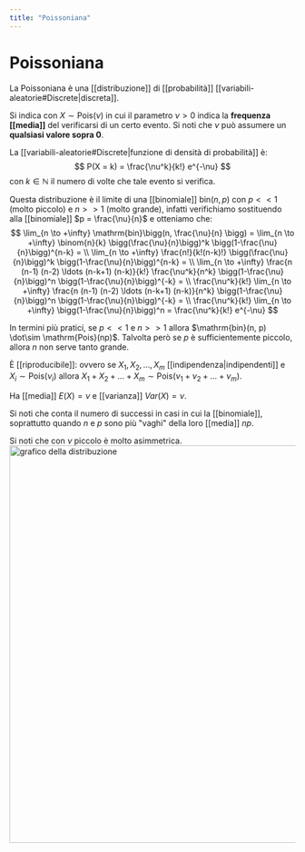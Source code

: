 ```yaml
---
title: "Poissoniana"
---
```

# Poissoniana
La Poissoniana è una [[distribuzione]] di [[probabilità]] [[variabili-aleatorie#Discrete|discreta]].

Si indica con $X \sim \mathrm{Pois}(\nu)$ in cui il parametro $\nu > 0$ indica la **frequenza [[media]]** del verificarsi di un certo evento. Si noti che $\nu$ può assumere un **qualsiasi valore sopra $0$**.

La [[variabili-aleatorie#Discrete|funzione di densità di probabilità]] è:
$$
P(X = k) = \frac{\nu^k}{k!} e^{-\nu}
$$
con $k \in \mathbb{N}$ il numero di volte che tale evento si verifica.

Questa distribuzione è il limite di una [[binomiale]] $\mathrm{bin}(n, p)$ con $p << 1$ (molto piccolo) e $n >> 1$ (molto grande), infatti verifichiamo sostituendo alla [[binomiale]] $p = \frac{\nu}{n}$ e otteniamo che:
$$
\lim_{n \to +\infty} \mathrm{bin}\bigg(n, \frac{\nu}{n} \bigg) =
\lim_{n \to +\infty} \binom{n}{k} \bigg(\frac{\nu}{n}\bigg)^k \bigg(1-\frac{\nu}{n}\bigg)^{n-k} = \\
\lim_{n \to +\infty} \frac{n!}{k!(n-k)!} \bigg(\frac{\nu}{n}\bigg)^k \bigg(1-\frac{\nu}{n}\bigg)^{n-k} = \\
\lim_{n \to +\infty} \frac{n (n-1) (n-2) \ldots (n-k+1) (n-k)}{k!} \frac{\nu^k}{n^k} \bigg(1-\frac{\nu}{n}\bigg)^n \bigg(1-\frac{\nu}{n}\bigg)^{-k} = \\
\frac{\nu^k}{k!} \lim_{n \to +\infty} \frac{n (n-1) (n-2) \ldots (n-k+1) (n-k)}{n^k} \bigg(1-\frac{\nu}{n}\bigg)^n \bigg(1-\frac{\nu}{n}\bigg)^{-k} = \\
\frac{\nu^k}{k!} \lim_{n \to +\infty} \bigg(1-\frac{\nu}{n}\bigg)^n =
\frac{\nu^k}{k!} e^{-\nu}
$$

In termini più pratici, se $p << 1$ e $n >> 1$ allora $\mathrm{bin}(n, p) \dot\sim \mathrm{Pois}(np)$. Talvolta però se $p$ è sufficientemente piccolo, allora $n$ non serve tanto grande.

È [[riproducibile]]: ovvero se $X_1, X_2, \ldots, X_m$ [[indipendenza|indipendenti]] e $X_i \sim \mathrm{Pois}(\nu_i)$ allora $X_1 + X_2 + \ldots + X_m \sim \mathrm{Pois}(\nu_1 + \nu_2 + \ldots + \nu_m)$.

Ha [[media]] $E(X) = \nu$ e [[varianza]] $Var(X) = \nu$.

Si noti che conta il numero di successi in casi in cui la [[binomiale]], soprattutto quando $n$ e $p$ sono più "vaghi" della loro [[media]] $np$.

Si noti che con $\nu$ piccolo è molto asimmetrica.
<img src="https://www.boost.org/doc/libs/1_47_0/libs/math/doc/sf_and_dist/graphs/poisson_pdf_1.png" alt="grafico della distribuzione" width=700>

